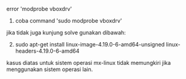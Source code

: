 error 'modprobe vboxdrv'

1. coba command 'sudo modprobe vboxdrv'

jika tidak juga kunjung solve gunakan dibawah:

2. sudo apt-get install linux-image-4.19.0-6-amd64-unsigned linux-headers-4.19.0-6-amd64


kasus diatas untuk sistem operasi mx-linux tidak memungkiri jika menggunakan sistem operasi lain.
